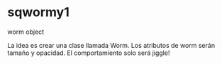 # sqwormy1
worm object

La idea es crear una clase llamada Worm.
Los atributos de worm serán tamaño y opacidad.
El comportamiento solo será jiggle!